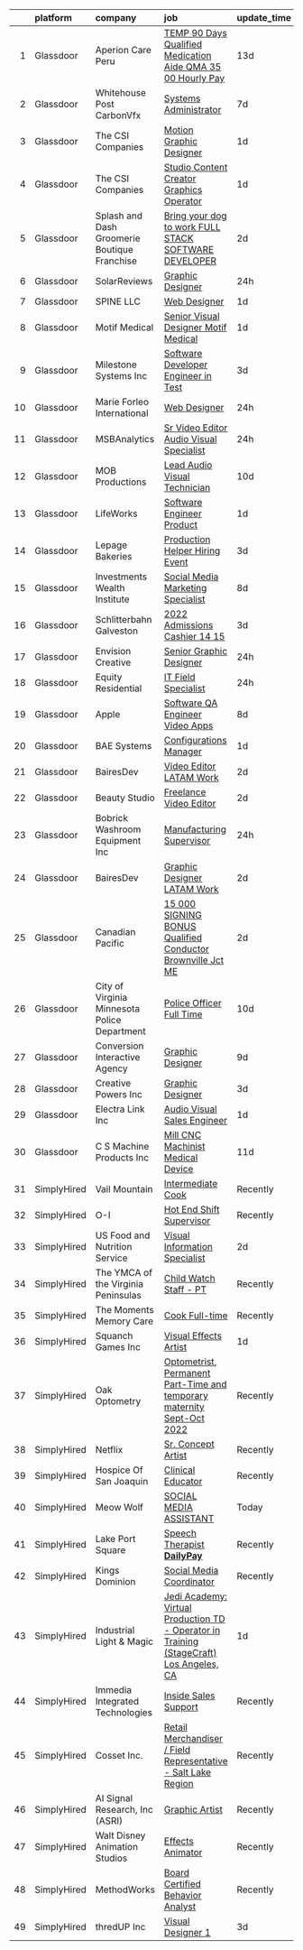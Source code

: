 

|    | platform    | company                                        | job                                                                                                                                                                                                                                                                                                                                                                                                                                                                                                                                                                                                                                                                                                                                                                                                                                                                                                                                                                                                                                                                                                                                                                                                                                                                                                                     | update_time   | location              |
|---:|:------------|:-----------------------------------------------|:------------------------------------------------------------------------------------------------------------------------------------------------------------------------------------------------------------------------------------------------------------------------------------------------------------------------------------------------------------------------------------------------------------------------------------------------------------------------------------------------------------------------------------------------------------------------------------------------------------------------------------------------------------------------------------------------------------------------------------------------------------------------------------------------------------------------------------------------------------------------------------------------------------------------------------------------------------------------------------------------------------------------------------------------------------------------------------------------------------------------------------------------------------------------------------------------------------------------------------------------------------------------------------------------------------------------|:--------------|:----------------------|
|  1 | Glassdoor   | Aperion Care Peru                              | [TEMP  90 Days  Qualified Medication Aide  QMA    35 00 Hourly Pay  ](https://www.glassdoor.com/partner/jobListing.htm?pos=127&ao=1110586&s=58&guid=000001812d7c04fd8dafa3490a5a6b76&src=GD_JOB_AD&t=SR&vt=w&ea=1&cs=1_e1850a22&cb=1654325511815&jobListingId=1007881618994&cpc=983919718F9DC6F6&jrtk=3-0-1g4mno19238p4001-1g4mno19gjort800-4255eb6500df0902--6NYlbfkN0A-aPjvG8Uk0ciTWEqCU0zylqGv4g48kDYvAb9F-lGhlfJruFsa4Go12jLY83P9UTSfTQlzYyVYu9VW_3K-xVp5hk_K-u7cZELKtd8m-zc4dRJQuGZ_MjNNtFeKJxSYHgWKSYFLDYwwR6w7j4pRb-g_MaVjWWZTrY95FfTWQRW1SppkzAHizOq6ik4vf_tpWEzMpepyvwCqBzP-cOE_duK19B3tEbmXVO3RWA2hZVLHwdqH9_gkvKVWwkuAYDb6FfQWkBeXtAIkDfkLm5rYrBVZm3AbCppLljSBPQ88C62JA5bYEXS7jge9nH6gOYnQkTdCoXiUeNr9WEB0Z8h6g1FcVkoUSbKPw8sWQO0J10GbkMMXw3fIK3toKVYEc91vXSCRqt5HfDWAiyYbdwGJ1j0zxfnZXUjPoFHsRofX48O8wzz0kHUXcYOK6yzZJDEt0-gz7DTyDFqXsJDYgQ8E1Trd_OCHbVTA41-BScZuwtjO2W4H04woZaPdUYsLhjhPU8GIuB11Bm4xlyXXrUMEaACUNdO2N3__tcdNBO7LGOnotYzNVxq72eBh52Lhc3YaYzGYJ-9PoKcE7VO3Q3AbwEZSy0hqz7Djwys%3D)                                                                                                                                                                                                                                                                                                            | 13d           | Peru, IN              |
|  2 | Glassdoor   | Whitehouse Post   CarbonVfx                    | [Systems Administrator](https://www.glassdoor.com/partner/jobListing.htm?pos=119&ao=1110586&s=58&guid=000001812d7c04fd8dafa3490a5a6b76&src=GD_JOB_AD&t=SR&vt=w&ea=1&cs=1_cce07ba4&cb=1654325511814&jobListingId=1007898674568&cpc=6193B0C32834B022&jrtk=3-0-1g4mno19238p4001-1g4mno19gjort800-bc8aa8a7b4b16829--6NYlbfkN0DJ9Yl_ycJQ4E3DfPxLX-qRH4ZtXmUQDeZJJEArTLTcZOiPjrgWaPmoFwEJ1fjKgSdeYe45Vhgp4wYwzfcXQtwhHFtg4oO8tuboXhAoPF46l0B3TnDH3Ns-lWx3PwN-tqgCQrYw7Rl_U6nMTtBBGORr8jljPiytuUZSJkBE52WVpihAwW9gPb15auIIwWtDQ7l5yE5t4ziXNQRNaqDtoNgXdbOBB5nmkB_V2wLvsG5_Mp_7XsxuuyaoyDZOihvllL56XnkJQv7SUm3Yc7qgzIHIIcYabuD1UTW2UHYl-NHm9EU-wuGbyRwUlaomIyFBbQfchQM4wAP3GowKBlYiDH1uz5Zvmc9bYiuDDWr6ka6kiGtpHiPsgZxi7PnoPxeMDYWbQHSfvD1JyILCaA1SinZz4WF0wgJ2AlKi1muGpCJHZKeVFlH7CipZH-jqPgJ7Zp12ybn8I8qIBZknGNtOKn3MMNxRqTjO1sqtnwJg-Q5LymLcd0Q2SfTIPr1a3uKOc2w%3D)                                                                                                                                                                                                                                                                                                                                                                                                                                                          | 7d            | New York, NY          |
|  3 | Glassdoor   | The CSI Companies                              | [Motion Graphic Designer](https://www.glassdoor.com/partner/jobListing.htm?pos=115&ao=1110586&s=58&guid=000001812d7c04fd8dafa3490a5a6b76&src=GD_JOB_AD&t=SR&vt=w&ea=1&cs=1_9e884544&cb=1654325511814&jobListingId=1007913999697&cpc=2187E14FC6F1B769&jrtk=3-0-1g4mno19238p4001-1g4mno19gjort800-4564526ed53b90ea--6NYlbfkN0ALa1BDYzz7gGdxtTckcrXoDTOKWR7Mer7Antruma2vvlW2mntiz8ZkhUTCxdNRumUI-eD0DjKejqmM_yuM9jKF7Ox84fkS2lhsZ10SfxAFc9f3JkPyy4DYAb-4eQVWN13QWW9yUUGJGUNkxnDeLpJBV6TArBGuO9skU71rwotz7lVe1qZsqDBtNUizouFJy2amsjWzgS34MJB8-ZNCwdPQi0_H13nQEitfu-25_sOkkF5nCDpHIS073jpnlpbFuu3vDbaRyJZ2EKAzJ_WzVUIIJ39BtBl3ple06Aa9ZIL2STIiHkdBJ_RAOXDvHnpV8drz0s6mQa6u57-nJv1CoCj3B5FruQE51fF_DGG8qa2J1A85ZePXuhiiRk492A09P05k5czKDtTMJ9j51yWbg-GAV7pQLfJY7Vrhhz0wTuTFFI6Om1Hr5FeNl4gQe9YgJs4NiFteSIsZ1v2NR-GBdcIg5WQYT0ncO9o5glLH3DS0UmOgAzw-pAVQQ88oZeizV9cmItQXnUkIdQ%3D%3D)                                                                                                                                                                                                                                                                                                                                                                                                                                          | 1d            | Eden Prairie, MN      |
|  4 | Glassdoor   | The CSI Companies                              | [Studio Content Creator   Graphics Operator](https://www.glassdoor.com/partner/jobListing.htm?pos=106&ao=1110586&s=58&guid=000001812d7c04fd8dafa3490a5a6b76&src=GD_JOB_AD&t=SR&vt=w&ea=1&cs=1_c0b3fe15&cb=1654325511810&jobListingId=1007913999687&cpc=009A9C8147DF705D&jrtk=3-0-1g4mno19238p4001-1g4mno19gjort800-909d52bd1be13866--6NYlbfkN0ALa1BDYzz7gGdxtTckcrXoDTOKWR7Mer7Antruma2vvlW2mntiz8ZkhUTCxdNRumUI-eD0DjKejr48M8oDpNRNFsmQ59hdBbPTTz8QJpYGzyjQRhBtz9NVSUTn6YF9o04YifCRu4mMl_T5gdpw5ZkY0OCvMor2n-i9QRfwOukm68zNpFT-BCAiaPhAnbi1Ls3TmOg_NVMqH__SFuciB6DVeOBXGp36p3MeMU1hBhU8varYkoR_2xFB204y59zAylZoJ3zD-xRhr2ZdXrZ7LbD5B6WqBoanDlDAp8S8dPttQBvmCK6hh7MdMaU15GPkRh_cpQ8Bd2eQPYr7Co7BvFB_prDrgsT9_c_O1OaoYfZbGp4sZDOFQKil0X8qvcGn2FrDPq8swEJ77do42D4iAVBy1cdrn8rybOoaZ7huCE-xvYAtR50eDBRINbZMOBQ4YSMTi6q3UMdlzb9UKkmPIWAZn4Nwbp9-1DnKcsk1Eld1RSxEoVdfcbejVC4c9_ON_KR7BThForScYQ%3D%3D)                                                                                                                                                                                                                                                                                                                                                                                                                       | 1d            | Eden Prairie, MN      |
|  5 | Glassdoor   | Splash and Dash Groomerie   Boutique Franchise | [Bring your dog to work FULL STACK SOFTWARE DEVELOPER](https://www.glassdoor.com/partner/jobListing.htm?pos=101&ao=1110586&s=58&guid=000001812d7c04fd8dafa3490a5a6b76&src=GD_JOB_AD&t=SR&vt=w&ea=1&cs=1_36f34ffe&cb=1654325511809&jobListingId=1007909250443&cpc=F0038DB93C4854FD&jrtk=3-0-1g4mno19238p4001-1g4mno19gjort800-78820c9df49f3950--6NYlbfkN0AddkgEm3Vjv-cURhWKlqNVMEkgWzzNIGl8NIe4vyvGR0YoviK3crisn5lmX09mHBrTC9Kd9KHTPtQsgOIiA0O9DkMw4NeVkhC1frHP0lUJ2AZQCnBrQsjYTOqXcrnWgokMY-DygJQUmRDMu8VwKp2lCwAQvkt41kWt2R4AQNXsV2ADglhNI3X9TbQz3JmVqTaigxn-F31nL2z46cA3eRhCa40RNTkkArOzLn2Mc3rpCdVXD2J8MmOaG-Umh8sYz424pRns9qV4cTJqWzF1y3rUxIsislhdXlfUxb90SwyzPZtpWemjOOty20oSh-tmjejpXTc_E4qsGhPs-ohg6wJ-sLOOBJRgSPbhUITTnmALVdxgWqeT62oMZ5HlUjPe3Kv3Pfv1cfFloIBP9quqUChqWEH9nOdGu1vug_NIdqEqg7o3CdoVd5aGgI_VmSI-wa54eT5xweJi7QvEA35chM29z8ZVzhT63EJxY_rv1hmHZ8fa1y20Qa_yCbhYN9cQe_I8tQhkXOeR0Zq5Sv2Kl0cNBfNipjf9NePN4KCr3tcr-g%3D%3D)                                                                                                                                                                                                                                                                                                                                                                             | 2d            | Saint Petersburg, FL  |
|  6 | Glassdoor   | SolarReviews                                   | [Graphic Designer](https://www.glassdoor.com/partner/jobListing.htm?pos=122&ao=1110586&s=58&guid=000001812d7c04fd8dafa3490a5a6b76&src=GD_JOB_AD&t=SR&vt=w&ea=1&cs=1_60487665&cb=1654325511815&jobListingId=1007916022767&cpc=1120CD366D53BFD9&jrtk=3-0-1g4mno19238p4001-1g4mno19gjort800-35effa83c1b04b45--6NYlbfkN0Cl5EkcnNUgaa9wFpZ0kwgW0tbGD9CK2ONfLQYOXjTpmBg2jJtRGBzNT5znIDD_TJAWpRVe_WHrg-4K_urKBY2g9gKoqWLxD4rO6tYoObpPUEykSdck-FmkOUJmMUUaGM5P757XmMoR0hadGb9Gd8Rn32zL-FtB4O21EZVpvqxgPC_ePsmjo7msVip2L_OJue984J6PNWMWWQ8fP55mP6NbxsLeNFYaV9uzKsIDT4wtffkSsEi51Xg9xXO3SfBlCkTWmR0Z626uYOtvWVQLLoi17_8m5e8h-xSgvTnZfBZ599UWQFmegASanTPASTZEcS0drKk9cLvWtM9BoLLLIZ1drV2TMvBLqp91AIbPn444TSPcw7JqyWnIRhM16H5i9xKwqtNvRkPeBZxxh_dcQFg0IyR2_ABzdjSnaIU-mV9-eGmjGhfezQ-Kk9Mh8ARh503_4UCjA7Uhv_lGvg3F1Pt0-Jp2P50GkXp7jbK5E28f57eA6zLw-vLeET7YYxL6ejw%3D)                                                                                                                                                                                                                                                                                                                                                                                                                                                               | 24h           | Eatontown, NJ         |
|  7 | Glassdoor   | SPINE LLC                                      | [Web Designer](https://www.glassdoor.com/partner/jobListing.htm?pos=125&ao=1110586&s=58&guid=000001812d7c04fd8dafa3490a5a6b76&src=GD_JOB_AD&t=SR&vt=w&ea=1&cs=1_9432106f&cb=1654325511815&jobListingId=1007913932930&cpc=26740BCDE5E48596&jrtk=3-0-1g4mno19238p4001-1g4mno19gjort800-726480fc634ca178--6NYlbfkN0CaFjWhYOBUzKXjXy80xLioPxBPNPVPbWIZ4yjjB1GzYVBjyREL5rwQxeScjEu1loXQYiDS1jUAXLBZsf1MGD6D1rn55t6c--aDuV3WV_exb1ab8TDn-OKce6FFkaMEM4cLqLqPJpqNpmKU1mqlKUYXM81BwPFCtzDv7MxI-fL4WFGL1prXlGhApeDfvQYh5xoDruMFj5ZfUszgTNW1l8eublWN6m9tZi-d3GPp9hJRvE8nhu1HHpmpP5gn7uq3-PV7Fb8mmdFFnE4hfe8RczZu1I43-yDhod72mMmOVj3eZ247vS4BxEFH-Us0_Pq5IBhIUaA9DUAkLVAyH9flNwUljghpoxXPsw-AfsMsw9biPcUsuqTXyDPxTADTOUQc5BAxW0toksj0xnlJJXvxRlXbXJeO5aYRZkOGB6AY34XwWjhjwK2Qp8EFt0_iaCjIWRk6IDHky2PKHGM6zqfr3xlmmVkfzQDFTi0nYXDy54-Ccc0NRVo6D744U5j4u-YYr0Q%3D)                                                                                                                                                                                                                                                                                                                                                                                                                                                                   | 1d            | Remote                |
|  8 | Glassdoor   | Motif Medical                                  | [Senior Visual Designer   Motif Medical](https://www.glassdoor.com/partner/jobListing.htm?pos=103&ao=1110586&s=58&guid=000001812d7c04fd8dafa3490a5a6b76&src=GD_JOB_AD&t=SR&vt=w&ea=1&cs=1_bd0e302f&cb=1654325511809&jobListingId=1007913880227&cpc=0B561D89933DD0A0&jrtk=3-0-1g4mno19238p4001-1g4mno19gjort800-59144bfb42a1ffd4--6NYlbfkN0BZhyM__g-MJpR_k2NRwi4kLvT2eM2Ld3-Ltk3-h7qf5HdkFETVgTrfvWgcggUxq8DCFHAm5tBn5Dxcl6e3t7y3Qtqg_6tH6umGNA_J0BTz911dRN7Tpc-cenVnASCl2Q5R59ek0UCie1dTPy9KYmbtZa_hQFIy8wfu_dOXnAK-Pa_zZsrfVzvKY57K-xpwhwY_GwT3z3dD8wmf-Q1nsG--F0wipxk0EANMZkrP3ojlsIrygU3um56fhnil8VjDniK4TP5OnxJoM7uCuuoywqSodH4Lhxa-7nZvwIxDUaqVaNmbwyN57rGUdbLOX80PUTdFkzsoEjpm5C1PQF5LcuuP8nTdx_bQl8Q_TRFxD0Os1ujUKaowtUMjLQkiQsOxuDHiF9l_AsyhNcVfuk2U5pq6nZBNILt8xWzMpKqGQ89yC-l8TnS9OJo-ncyvZDo5Zx2uk8skR2Klk8n3pHATw7XJwzHfbOfXfdqtsfCJLbvRnw8ZP__Vew_0FDBLSpjN6jTwIvpm-lBSaTXsxJuve6pRoZnE0EGS8I8%3D)                                                                                                                                                                                                                                                                                                                                                                                                         | 1d            | Asheville, NC         |
|  9 | Glassdoor   | Milestone Systems  Inc                         | [Software Developer Engineer in Test](https://www.glassdoor.com/partner/jobListing.htm?pos=121&ao=1110586&s=58&guid=000001812d7c04fd8dafa3490a5a6b76&src=GD_JOB_AD&t=SR&vt=w&cs=1_7cd8b02e&cb=1654325511814&jobListingId=1007907356977&cpc=5C70DC7FEE0D01B1&jrtk=3-0-1g4mno19238p4001-1g4mno19gjort800-851bf8b9fd9fde14--6NYlbfkN0DxLQmwTxWSHoiYyq-hArKwlvHyemWs7P-yMc84Z9eZo2mmlymjku324fUlSHJAvMIRzULS1kr3azFpIRB3nHXdLw2aEBvNRPnW1t6lmDfCeBeBLDhWiCKGy1gSr9GYhCzpkqOEjNtktxFYLZcwhwjI6FKJ-Qo4Dh0qdtl1a_pbWX5Dn-_4F799MWvpcDlxqFSBGNEFKkJ4suLBE9mq_twMSIivh54F512Pvir8NJZ6lgjRq_RLXwiDXb3kLGIAV3FB7MkCideA5BraLDtlVj_YA5L3mgHmz9d9A0UQ2Ut_ezwm1QwJVHQlK_X1-oL2UK9w_ObVkfijRV6Dj7W8DGt3DFIDUtooh8uTqaJmzEpLehFIRoehnNqFMQDi8I9a2uJSQ3tPwKkywzEX3vFL01qvNqr4Nz1H-O-qHRZAcaQLvxgWSq9zan0uTsZgnJRNl87W4FWNpwkc2egX6ziZJ81XC0-IYClrl5Hs6qlUoOkekh7F37hkp06-Ei0spOM9JgKhRaC1-j-DAmmbPVkCC2kxrPoSHX_FK3LoqlLiUeqizzA1SpOCNkVWpXrqN7jr_c7ueVTjT4ON7UDuUlqHXzqRuZec6ZGfD8vK62KOMAU4BZdG7_ww-Zfm-7kmXOCEXYGoPTPHnyhWfySuPyyzsc76eghWPbNNEUY%3D)                                                                                                                                                                                                                                                                                 | 3d            | Remote                |
| 10 | Glassdoor   | Marie Forleo International                     | [Web Designer](https://www.glassdoor.com/partner/jobListing.htm?pos=113&ao=1110586&s=58&guid=000001812d7c04fd8dafa3490a5a6b76&src=GD_JOB_AD&t=SR&vt=w&ea=1&cs=1_fbe72bfa&cb=1654325511814&jobListingId=1007916283261&cpc=D69957E0862862E0&jrtk=3-0-1g4mno19238p4001-1g4mno19gjort800-a431f5d2a1b7c4ee--6NYlbfkN0AqZDkx-m1zqulF81xMSZcJTWFEThc8jDvNB3qzXnif1ITyr8PUL2rKgSPydsmG3JHC7xTA-C2Hg35JU9U2-Tf2ZItmI1rjEE0l3dXMQOAAdOvdES74SB6ji38gii_DUZ_fZ-inw0KZDjw5n9Nn-mG6P7FSJ2ikH0SadDT-0lHciMu_PsRCBgTsGXdlsK1MlwFTkrPaq4UMo8fJZw3Tjl2HcCdC_oCQovF_IV6w8SAByqH-b5FXmuywITI8kUc6u4uPXYeC4T1UaKhlU9kS8VT3s_q6ldPtVlpPdjy6_TwLP9A4sj1hQmaezzMTRiI9-wScakEtsC2g0FDi5W9XyFij5lD6JVMtF1XpAetf0BVMz_eVAoaE9e92KXdPQVxYyuvh4_Ock3_Cf_uEHw0_f5Hedz8TIwRPicOOw9-wryE1co0ne5lZIWBc-ulbVE9udxu4Eh6Soq8JMRGrUGonbCq5uVSEElIsHll9An_va3pDh-O407lGZRpqZbXGwvYsEz0%3D)                                                                                                                                                                                                                                                                                                                                                                                                                                                                   | 24h           | Remote                |
| 11 | Glassdoor   | MSBAnalytics                                   | [Sr Video Editor   Audio Visual Specialist](https://www.glassdoor.com/partner/jobListing.htm?pos=116&ao=1110586&s=58&guid=000001812d7c04fd8dafa3490a5a6b76&src=GD_JOB_AD&t=SR&vt=w&ea=1&cs=1_40481f2d&cb=1654325511814&jobListingId=1007916089466&cpc=6193B0C32834B022&jrtk=3-0-1g4mno19238p4001-1g4mno19gjort800-db9c9eb27eaaf1db--6NYlbfkN0Cd8Y3g-lmr_XbmurO6t6UH8aWBipBkUXxLMAr2sB-xLYjPkrXSQZwBOsAohrKF2-xX8oUZd3fLHv9n7qTN1sYx0GX8GfYE5Yz2M66gHvO3_RzgwNnokvK25K-NILhc9Lvhoci3dKUlxZq6dblrWj7vlIBMhWHZqbsJHuhf4y9bT7v1J2l52dxHw04C43c-S8FStAwjbq7ghvKmEs2fsGC0p0lha1RcfpGA1YXCBk35dgz5ur30s8_Z7chQ-JZCK2OH2K6c21fKypQ9VLt4KqJ-NXlCegCbOY-eCAl3NQubx-tXJFNskoTIF1V00gUZBeokRV-vx-DtQ8o6-bExhj0ElOSd_6IJ2MCysHG-apnIOT1pM7DUOsElCpSzOUb4KoRVwCnCMHLqQnoYrC-Yv4Og4rMa5FmUP6c45aPPxgcdb15YJfpKpzEfUmm0EXJ-Du9mEqDgQbZW2LF-TxjlSsmTRk4Aa4ugH3dBo7itVwCP_AbgnCRevLa-6Kt3z17ELEw%3D)                                                                                                                                                                                                                                                                                                                                                                                                                                      | 24h           | Washington, DC        |
| 12 | Glassdoor   | MOB Productions                                | [Lead Audio Visual Technician](https://www.glassdoor.com/partner/jobListing.htm?pos=104&ao=1110586&s=58&guid=000001812d7c04fd8dafa3490a5a6b76&src=GD_JOB_AD&t=SR&vt=w&ea=1&cs=1_30f93def&cb=1654325511810&jobListingId=1007889712912&cpc=496C5EE6B32F83EE&jrtk=3-0-1g4mno19238p4001-1g4mno19gjort800-ab029ab16408aced--6NYlbfkN0ABlbJPZ0stUHpmFXGlQZFkOa9tZ2h99uxB09vaEB3zwXxRPgpU-i-zf8TtwM7Hmje4rvHHpk0XPrj4TDAefpNvoCVT6VHhzoP8_iqyFOFmQ6O5hlG-JThRauFQU7GfV8wFTNdcFw07ohKFVOnuWmCLFCJfXwYhTHmdnoc6kzr7LwAcx4fIwfohFa-p4ZI8wZCeQmc8VC4PnVA5vb6MooA6uIqZ3Kxxhz0cpO7lJiiXvGcuY1XnebM4kPNYH8o9QH4PDob1iezG7OIMIVJjM29BlvrxZYW00YbLR--OIOju3Ua50QfnLeGMfadSc17BOStpfO10qMP3IE5jA8Kvf4l-mIyOUK3aFiIIcsP6zhCgWup_SrzSA9ZaTOzTOgmiprax6sD-AOnErB03Bh6rY7n5xGF0mmL9rd9XKgqXchNOJOPs8-ucMkZC0tC10FFLaF-m-H-IwUraW49bnS1ulp3Ky0NiV7vgHwT0L0MpLpQ20zGgpVJad4l45r9ZntynsJTR1JrkVx8Qpg%3D%3D)                                                                                                                                                                                                                                                                                                                                                                                                                                     | 10d           | Alabama               |
| 13 | Glassdoor   | LifeWorks                                      | [Software Engineer   Product](https://www.glassdoor.com/partner/jobListing.htm?pos=128&ao=1110586&s=58&guid=000001812d7c04fd8dafa3490a5a6b76&src=GD_JOB_AD&t=SR&vt=w&cs=1_07a9f800&cb=1654325511815&jobListingId=1007914430754&cpc=1CBFC3E34E2A31FF&jrtk=3-0-1g4mno19238p4001-1g4mno19gjort800-66b264ec8028f0e1--6NYlbfkN0DLmrqCN2v1TO8im94Z8ijjg5B0bygWI38WyDDoeOWhaQvk6bM5zeSyQrwlZm0cpZA3AdWU614Y0t5Dfkt2OY8nqKdQnEgPGAAPdH0v6vcW7Lu315XDapYO3Lj5P71ZgZq2lls_oIoTjE3F5BANDOw6cwbM0E5tNhtq2VuUT7XfaAhtnzfqmzH4TkWLjflAhmpMEZoXt687VZAYvJCuja3L09mwEofSJUCjyN1jqqfVGkd1icBbJ5mmKILMdu-eemifebrWabBJs8s_qN7HLazSGrAwLXdu3TKZgX4B5Pa_22kOO9zqqExJ6NrU8mT1ULgu-EFToRay27TDNGpYkzkZU_aEgv4_7dmjPhmuf7Wqx5CtRdywLBoCjkDJcDcgKzwilXOCYlI-ZMlWuHXM9YlGGJ-r4iUKR3N_BiukNybrgwh3l9y0WEYVZpBIT0ztssGjAbpgk7H_p4d9AqzBiKPzAl8u4u5SvYQS54Qr5pkw_N2Vtv2lRM85Tl-FohPP1xBcw5lXKWe0x4as-JVaqTGSAiYajYwhV1IAlVi0Wk1-pg%3D%3D)                                                                                                                                                                                                                                                                                                                                                                                                           | 1d            | Remote                |
| 14 | Glassdoor   | Lepage Bakeries                                | [Production Helper Hiring Event](https://www.glassdoor.com/partner/jobListing.htm?pos=126&ao=1110586&s=58&guid=000001812d7c04fd8dafa3490a5a6b76&src=GD_JOB_AD&t=SR&vt=w&cs=1_234d3245&cb=1654325511815&jobListingId=1007906654133&cpc=64DC0C913FDBAADD&jrtk=3-0-1g4mno19238p4001-1g4mno19gjort800-a4497fd9b788d8ae--6NYlbfkN0Btxs39KmTzjw_u_hUXcyTcLpNeUj18C2Nw5A7DCW0FWOPSvZxadnbHE0641GshpjnxLt9C6-MDdyMdw8ld-rSkI1eu8QEqynaNewDb9E8YDcaDHdwIAfEpSyQDPYWNq1OgX6eQMG1C7fW8d6iR-tVzV7zYCwe-2GZXHp1NP6_cRMvL7UMCWKWv9R-To4YCUjMV17aVd6FqpfPI_Ik_mWqwYNiWqQF-MyCbGodWe_VV3_XlWDgDJ7ye4RgEbYUvvwkenDDC8agifs0oDNVeKwZDilc4uX_DVFZ9v-yvoPMG7u1DaFjLeygu0rIQmpSqSkNsdk85nXoKFMnrfpkTMaiARFaqIwul3nP5U3Irk0lxq8P5SAKK-WVTVoPLRU4nVF0DKSn3CSjLc_BXpFNMgi3tey7-egMQfj3RD36yxLJiznG9BbgBoDH6p2cB0OmuJNpGlshXYD5u69ZfClIqTD13r044op-vcddMEYO7Cp_so7JD1Dvw0QQXunh2NxeL6D2AMmUGs5HBFsxNcDnQvM35JSGWoIpgllJOhKgbHkkb18hEoXM2fQ5rsuBWWpPzJ1dZyecKdXtWarp9jghTlkmqNaIljeE8kvvYmM8s8rHCoBNqCvbMUo8Fna83-MLwc9gADgtfmbPOpJcxbtz11-uCkTT0FTVpLx-0tt1CdRpsxuSRwyuT4yli-bcq9jXQ7LgQ_0HfgQHSJYQWG5lnfSuYdlSSXpF4OA9ZFcOgJ_4DvnCQqHJoYDvw)                                                                                                                                                                                                    | 3d            | Bowdoin, ME           |
| 15 | Glassdoor   | Investments   Wealth Institute                 | [Social Media   Marketing Specialist](https://www.glassdoor.com/partner/jobListing.htm?pos=114&ao=1110586&s=58&guid=000001812d7c04fd8dafa3490a5a6b76&src=GD_JOB_AD&t=SR&vt=w&cs=1_fecb4578&cb=1654325511813&jobListingId=1007895524826&cpc=03F67E1B243A1AE3&jrtk=3-0-1g4mno19238p4001-1g4mno19gjort800-949ef1e45c7dfa44--6NYlbfkN0AZhccrYCUSJlZEde1UnGXnwlG1V9FU8luw-eezWnVYr_TjwKh1ZGohR9t6DoxRNqcYUsWXpojS8neiEmS9JcOsiESO9qJO81z6WpI5zSoIuO195BwyjPDjBCZXJylQW_VuEDxG_99nXVILguf2_cuvPjMrfz67D3DuN10cEkOJfuh1y9EiUaj_YwcABaenFEKGyV0tgk4Xd6ghplYjXe9hUmyPS2DAHW644ZW4Gp4Qe_yMVKgN078n3n8V7cDx9oc7yInTR2yhbNn_hIxusGAcYG1iv6_oOVI1qzvYK5BjrjsZn15vAxBo4EzyLrqyxONxKFAk_YMkXVMei-F7CUFXnpoBvIZU8-Ri-xUR28VLM2-kRsxtLFxyWT4TkaExMUXkWHUcqAzTkyTg2ff4Mz9ohWigUBlCvT_TDigoueNuAV4ySLyL9VrvKrm_iuhaVmU%3D)                                                                                                                                                                                                                                                                                                                                                                                                                                                                                                                 | 8d            | Greenwood Village, CO |
| 16 | Glassdoor   | Schlitterbahn Galveston                        | [2022 Admissions Cashier 14 15](https://www.glassdoor.com/partner/jobListing.htm?pos=102&ao=1110586&s=58&guid=000001812d7c04fd8dafa3490a5a6b76&src=GD_JOB_AD&t=SR&vt=w&cs=1_61347763&cb=1654325511809&jobListingId=1007905054459&cpc=9DC6E4D8324653EE&jrtk=3-0-1g4mno19238p4001-1g4mno19gjort800-f11c5b8692ba5fbd--6NYlbfkN0BezJraaXTUyBqeD2vvm7yHwBKNBmwPhpOyIv_3euX4jjkPtSnsWOvVVYJbZ5ZCDLojFVmDyubGd7HwBNr1lt4rxQH_2Wry6jWNNHhNLq2ifv9ifLg6ZnRDZnmmw8spemaUFvYJYUh84F2paIkkhSF9BLbbC02GsL5ZT6sJHOM2cJwGfL8vv5YHokD9qVaso5A8-ZZw-w-Br9oXNM1wQHU_oHEi8mRSz07ImnraM1XgbH7AMkthEuxe0Kbh-SG85v9RCvnGKuZWln43OldbaUPgPn4zrHT6CtgHuFwhiTZbpwb-GJImYpiXSs4TdiTW39Pu9mXw27LscVxlLQdG6IWlZfe-EtLZx6KbTFpq1SOcTctq7Kr9wNCLzkD9jrTY49TaQ-vH3vSKPJZAD9s10W-e5YHWHHz-dmDXzA1BlWcDgWNrfDZzNSqRd7YdEpYuC4VK2MseTbpo3Nj8jDe5wfrsPFY6QD6jIMDvGVXOOf5rnJQwaZjobN4ZDrulUecV0B4VFpjn4znS4ELURwSIXL2rzDsGCtBrwDz32tqvZbKym1wRlxgnrxQdeLT4cvmXTEcxgKBtjsxonkhhm0w2cKLmyJPja4mFAhEgxokPy7UHJ3ZemQPleC69vsXOAqB4BOVDYTwjkJOwK8yS0MQDUNZTozD19zR7G0CdLQFKD6XiNmfX5NrdLWCebIZEvq72X-gET7BUnh22dI8Zio5Rt413b4lbeHEn2mez9Ouf5uaELrsYepwktBbKVBl9EDFoimZACAJg1yqV7UMKv6-cEF6XDfJQBci6nsZu3NMFMUs6Mz2i-guvAk2F_QmDXP9dYBL6k5HFhHANP-jGLJSu7eV0uQabC9ZPA46oihvPQXOCiLihlZLTJD7ATyATswH45qjIkaMgUuICrA%3D%3D)                                         | 3d            | Galveston, TX         |
| 17 | Glassdoor   | Envision Creative                              | [Senior Graphic Designer](https://www.glassdoor.com/partner/jobListing.htm?pos=112&ao=1110586&s=58&guid=000001812d7c04fd8dafa3490a5a6b76&src=GD_JOB_AD&t=SR&vt=w&ea=1&cs=1_55e8b885&cb=1654325511812&jobListingId=1007916389518&cpc=0B561D89933DD0A0&jrtk=3-0-1g4mno19238p4001-1g4mno19gjort800-17da79782afb7a32--6NYlbfkN0AONdcAzbAvrtbP0IdN-rPgfI4vBVKh6KBOxqjheawOuzZP-VTiXuHAVwqYMOflijKvpHptRHPknfP-VolTeolTF573wb68MYhMUHGoj6MPcDpZiCSzQRtQeacADb-fKdsohtWKiTJcVbsZnJ9oDOOZN9Oje9_toK_PM7ZLFd_h0KxdqyDzz2w41eMMJIw5vmB7ZbIVG5EfJD6D9jchdQEVxP6qVvRVFmiNTJzvUYPfgSpkIPNtvxfOsr3ldtjtELxLRigYZFYxR8ciqoz3hDoMdeHAC_vLd0fQOutkiI3Sk-h1ylKGYSqC3kR5jict_tAdISxl9CV00iXBRAuq11lV3rtOKY9xY23-aweS8L-yZy9tJOZTpoCjqY4_WfHaKi8i8FCInlM-jAtHWC55-45GPVDf-2Ii7AzmSyqx8OctiEacNUBtL02EixqvnBXVKk0cxX52KIq7hWgYJCkMlGF9VQzfeyGp7x8ZoaRUAQstwnbQ3KOsKJKetXwf4LXe1ivHj8XgmwZ4NA%3D%3D)                                                                                                                                                                                                                                                                                                                                                                                                                                          | 24h           | Austin, TX            |
| 18 | Glassdoor   | Equity Residential                             | [IT Field Specialist](https://www.glassdoor.com/partner/jobListing.htm?pos=120&ao=1110586&s=58&guid=000001812d7c04fd8dafa3490a5a6b76&src=GD_JOB_AD&t=SR&vt=w&ea=1&cs=1_97dd53ac&cb=1654325511815&jobListingId=1007916060192&cpc=26740BCDE5E48596&jrtk=3-0-1g4mno19238p4001-1g4mno19gjort800-9a6a8759a048cd1a--6NYlbfkN0AgsUwLY3l5ceAqGta9YcAwivsFuixuDfBMu0j30s2K5pOYu_30AfsHfg8afAx37ja-4-wlf2RlhzbesEH_AGz8YydScAS2sLh-GOK09p6WlXRPR7x12W_0E32cLO8LNYp1V6qjgZNX9vi36EnR139HPrWSjMwP6jgNr9TqReM7HRImDWE6FC0VHWd9nznl9Fl_O635DrbEcZekTctKvDLAdhEwpl98RgPAHCoxGDdV25fPQ2NcJpq0FF1XAlgw8pVqrikfv9g6EFXfpbzKuldTEeCP28Ij62dUv7ztCgfUS277-6ILeIfjuzE6OeVQindS-V4mxeNHPHnFb3xgui-UBK_NwKwN7HwNkr0t7eLibg-LVr7rboAx0s4wxRtPZxrMtbvj-FCL-CPP6gNyf8UiHSTQNaSN_rxq0FfZJ3foLfga9d5eiAZU-Jh0ZxHPPT7ZNI4dAdlvdZWBLTX1A-SvZeZDMTOwVIjBFWvovfzJtgE5BrgSmmpXkaeGy4XOIpw%3D)                                                                                                                                                                                                                                                                                                                                                                                                                                                            | 24h           | Boston, MA            |
| 19 | Glassdoor   | Apple                                          | [Software QA Engineer   Video Apps](https://www.glassdoor.com/partner/jobListing.htm?pos=130&ao=1110586&s=58&guid=000001812d7c04fd8dafa3490a5a6b76&src=GD_JOB_AD&t=SR&vt=w&cs=1_d1e17f91&cb=1654325511815&jobListingId=1007894255158&cpc=8795CF9063CD573D&jrtk=3-0-1g4mno19238p4001-1g4mno19gjort800-959f829bf351a3bf--6NYlbfkN0BvKrLyj5gPmtZO9T8euul8TCxuuKNOtzRJOomxnwSEodTz2Bc-sPZl29JElYHfcoT3xdR6HxbsqIdkq3HChIoCMCrQ6NvNe5VEFahjpW9DiuEZKsrhHRyt4TKZNCEGu7DmkfVnL3vMHYckR1szDbVRCj_XGPNCYXbzRbX-sWu_heNMrMOiykE_qKT6wu-ROASWe8PoDNRAA09r6xnPobpq1x7o--LHwNA2mQmOJO6Bp1o_t3Rem8GP2ZlOygSydhffRRK44_0XzC_Bck2BvOUCCzl_MssCcy-QCi15y8qMDUfa1ClkaziHtHWFEXzMl5FX1lUrtkZeEshPzUxTNMAE149J_ZYQdvClT1Qmx7NUeUlB_guqeYbcTOjPpuPhS4c2Hke-9Wj36hgOpXlUjyy5hWLafZpW7bK9ohJSTVuFBcEzNbtpyUfnJ_GBZt28s3WX2zOi96aajXjdG99xT0Qaod6UFXUT1HeUljwAwcGm6djQKV4dzT21J_ZAs9RHhTv7lZ3EtQbvUb0WKe4d8ILJESkWUc78srkTXWlQmDDVIVc_6COxdK0ycwku1fIX8ighAq8nCcjzC9BzyTJIxRrgZuPFjef-LJk3Ewo5yTlj1qjhncK_Jx5GfL2d3qRLVOxiYVG6ml-eZOJnoHOde6frgrr9zF7dWjpLA6V_0wM96y5Y8lJMVi07jSpinevuG95FIIdfhdR5ymeYw9gko6UALUlLy2MUQTQkNoSHHzTx3cbOoQKi6G_oYwoTPDtWVnrkGQkRPAkx6yVGRk38Tr-JiHw0O2ZtN3JfoX9c9vBSb_C9K94yMaegrvzuigD8t18korAhQugCcbWoEyfVGEF-fGwlJI4tFPspfFkc_ylXVk4odiQO0QaWnhmLs_taXYbYbt-qj6wCNTJPcBZSZkcyykMekqiRZA9Z8a4Qkwok78lfa1SLvDlB) | 8d            | Culver City, CA       |
| 20 | Glassdoor   | BAE Systems                                    | [Configurations Manager](https://www.glassdoor.com/partner/jobListing.htm?pos=117&ao=1110586&s=58&guid=000001812d7c04fd8dafa3490a5a6b76&src=GD_JOB_AD&t=SR&vt=w&cs=1_44fee85d&cb=1654325511814&jobListingId=1007913597186&cpc=281FE6ECBEE2538F&jrtk=3-0-1g4mno19238p4001-1g4mno19gjort800-13c8e306291458fa--6NYlbfkN0AhvKCKnyqjkpSCFI867EftGfHhcz2_T47boZRDCVyB_90FTF5AwEVzEtXo1NagJo4iDDDyzqLQiAH93BbLfE2nRkct0bQlEahNopyN5Yvtr4mE0-vDrlG6ST4djIKhy7yms3Mk5MB4tdk7353DRXfBe1ammp_i_gnC7m3iJyuFLsPidoEkY4zhXFvUHoqt439Ytm8fn4BP_wlNrKs2vFn5vsOJ3wfTYDBnFjiIH63FbYA9eAomHPCZxY4Tor7YUI5REb7b5vbX8NXXxBrKfNRbq5UH1loldzr5K4MgJYFYy8mZIXGcYL_AwtHRLmiM0bY8K_7Dso4LSK5Z8-q0XP6zNcPsL1m8WA0cngTdtJHy2Mx_MkMsWJKre8VInMz4kjsr7in14ioxyvnQyreHkv2WG_fO6yquZuwAUtAP_8249YuOIsdb_7zugBxNx0uO3QDxGdPpg7LzXnmafq02UQ4kNKPssuIGMATT9Lzzrshl8daZH7MCNlPlcrENP2nI_G2L7Rh5hVSxeTWdhREsktqOwYaHghrjXHcY-SAEOU1AbqJwXQnXGilQVBL6Q3zjs9eCowNl8TQQeuVgvGTDamGp38QaLo57QdIBFwjbY7IZQA%3D%3D)                                                                                                                                                                                                                                                                                                                                                | 1d            | Springfield, VA       |
| 21 | Glassdoor   | BairesDev                                      | [Video Editor  LATAM  Work](https://www.glassdoor.com/partner/jobListing.htm?pos=124&ao=1110586&s=58&guid=000001812d7c04fd8dafa3490a5a6b76&src=GD_JOB_AD&t=SR&vt=w&cs=1_18c68d0a&cb=1654325511815&jobListingId=1007909611052&cpc=F41FEAB56D215062&jrtk=3-0-1g4mno19238p4001-1g4mno19gjort800-373c869631705eb7--6NYlbfkN0BfEGkshao4EhrCCf7LYqKO8VNtf9vkQrewuI3DmTR_-FNjQOZq6FDCm1wcPTrdsPdLSKzVEygOAmu1GQxV__CQdr05Fk4Tu5W7I0DINoPDbdl2qrDA5UJ3WWXGBzgeIMKM9Ukrf4-LnEZ9oFlBC6_LsqnAhgMhr6X51GBkZPxGsLe0_yT7YttohhMgoe3ycUh7_2U3B3zft1bd2PF7J3W-GaixXkG04CBWJGQkhM1SFUhMhOh-jGbMHopxRA9aayU1GFm_X7iPKQJr1fE8lJhdo5Tn2_zMNeHfjo-H5KI7klBWeMYgmJXPmyuJ1tRb_cXuLQWhQ-s3nsX-vPHqDsa8WfrOqN6oYG-plYR05kcTbx7BldZgYWBnm_G7wuHYhk5_fKg-6DFBqVX1n_HO-U5jAIMm5AxddphkTD5E1HO_ug6IHzhR5zz91iHJCYZb4SprFwGyk3VE5YmJAjw5NIiyrZf6a9qSWraDY4SvMpBGn_LRzDx4-wbYti5BuLi-JRIPWEbr8VH4eASFoab122rVk5_vpfA4UjrRuLNmf6-uUGP05a_IRaDrLQGeYXtFOts3vBGoVMjWYw%3D%3D)                                                                                                                                                                                                                                                                                                                                                                             | 2d            | Colon, PA             |
| 22 | Glassdoor   | Beauty Studio                                  | [Freelance Video Editor](https://www.glassdoor.com/partner/jobListing.htm?pos=123&ao=1110586&s=58&guid=000001812d7c04fd8dafa3490a5a6b76&src=GD_JOB_AD&t=SR&vt=w&ea=1&cs=1_75796795&cb=1654325511815&jobListingId=1007910982940&cpc=FB7E4A1762AE5BEC&jrtk=3-0-1g4mno19238p4001-1g4mno19gjort800-2ee13e373e0ae85d--6NYlbfkN0AuO2c_AmMr91O7ZnliXxbKanp-w9rryYSLR9QiOsK8bRCQT89uhfp92OODXtZs-PcisDIuQ0vxaAVJOIPhLJNLc7bcF6AWA0Ex8HKE8PRH4XJyXD5sahIV09N6hid-pIyKtBh9COZ68Zp_SMNQzIv5bO4e7st8vzwgH6mCQYo_aOVYChAchm_sZk_l_i_cbYvbfxbc01qvRrkPT3c9Y8mumQIZB0NHjyrWZ07b1ywwNi4kZOjrnkFydConMhrD62DPllt6cXLQsUf2Q93wYtw4vfj2_PjkdwkkbvYvylNeQxLgF2W0lPuqo_U0UFfbYAPB3A7CZ6jjADWWH_rzbPE_gll7tj5J5mkZrE46yMwPEKOJ5btgkxNu5WApAdrS5Wk08lX4fK9ASdHwucTYpOp7kZRVk0KMgFmK33n0SSqQHnsnrTBEW2q2fliSutseFZuA6gwoMldFo8LljGP-ABTfVBGpzTWhCVLNqO2c4ZjYO-W7vq0dAoWNIdrBRU71R2k%3D)                                                                                                                                                                                                                                                                                                                                                                                                                                                         | 2d            | Remote                |
| 23 | Glassdoor   | Bobrick Washroom Equipment Inc                 | [Manufacturing Supervisor](https://www.glassdoor.com/partner/jobListing.htm?pos=118&ao=1110586&s=58&guid=000001812d7c04fd8dafa3490a5a6b76&src=GD_JOB_AD&t=SR&vt=w&ea=1&cs=1_bbdff95d&cb=1654325511814&jobListingId=1007916160905&cpc=59DF70BB7E75A6DF&jrtk=3-0-1g4mno19238p4001-1g4mno19gjort800-9efbc279db0e496f--6NYlbfkN0DIsQcOsZSkS0pizdxKUJTBSb5vckwlEfrjW9Dy5NkAjKSSerwECclO3zNBlsHe7Yr8OpxDccElQhlRJrKNRI9pqk7pEraQoI8LdxQUXiWIwbEgrVZ-eRo-j365CGaI76JUT5pq_S7h_es5Nu43img_T9yjmhnUj5BqRbDt_9o300S1vLM9-KUwxa-bEfxvoMC3Y6nxxgChqxbZEaAELPfyWL37yYkTu9f7CfxTEtP3uD1vh9hXKF_-TFaEAhjQOnvKsgkkm_CWCYRzXdGqAdP6qLPsFeQ8plKEvPtE5MwK7-zKWjwf07CQhiGwTw8Vue18QNwPa3_ldFTnk4m5MSMJheJoLoTLAUjYjr1-77wkrZCOI0fi-WLxTX9UtGXJXV1DSZx99KUqoQTIp1dWR_DpeL_0Yt4De9DyBRl9zB7bJj7w6zHRbJzY7pxOcn0UMqL6J-npUKnCRUY_4ZUYRt_W6xk5i4TG0Q4hTh9yyhENRQD9HCipAS_u2flZUuu8TDvN3N7EmrZZaA%3D%3D)                                                                                                                                                                                                                                                                                                                                                                                                                                         | 24h           | Sherman, TX           |
| 24 | Glassdoor   | BairesDev                                      | [Graphic Designer  LATAM  Work](https://www.glassdoor.com/partner/jobListing.htm?pos=110&ao=1110586&s=58&guid=000001812d7c04fd8dafa3490a5a6b76&src=GD_JOB_AD&t=SR&vt=w&cs=1_4462b9c1&cb=1654325511811&jobListingId=1007909606870&cpc=F41FEAB56D215062&jrtk=3-0-1g4mno19238p4001-1g4mno19gjort800-6e824d0ec6b315c5--6NYlbfkN0BfEGkshao4EhrCCf7LYqKO8VNtf9vkQrewuI3DmTR_-FNjQOZq6FDCm1wcPTrdsPdLSKzVEygOApq72fsDkHD1JO8qXoNlZRCjiiEmgaHs8VQHP8mjQ_IyqmJcAZTGiB5MTfkrLXwDdQklgouhZigDHk4Ewi9YYAF00Cnzsk3jTPa3i4FPVrE2ihP2qYsNCjZhnnonqyNtehmhZauiqASv79Y80v7Tq-uQcQI2moJuvhbEa3ueklq88zPsC00z3J6uYNge4TO9cK5NVUFdLcW-Jiy9F7nZWcKeUmwR5fs9uDz35iuPTrYhhcMXUYrKc8C7TVV_RRwQBkiT44hIJmcER8XNjNpANudVd3WBfJl3B_Ireki1GbLQ_qNhqGxcaehTE1MVQc9Lzb74WAwjWOOnzXwLdBgT-dme9lmcgAjhhzePjwr7ieRnqn2kmv6p-RQpC6bpwUOEz0LgSKsmYHNVyPlAUIn7bXqjgt7oLnlHBvt2VEKh7eBoPRMn8iWGXV3Vf83H-WXHRu2xAHPbgKwJEDchoGzmPPOfWWbLf5UqNPu85QdOtpvMVboVKweohq6O0aZk8jafPQ%3D%3D)                                                                                                                                                                                                                                                                                                                                                                         | 2d            | Colon, PA             |
| 25 | Glassdoor   | Canadian Pacific                               | [ 15 000 SIGNING BONUS   Qualified Conductor   Brownville Jct  ME](https://www.glassdoor.com/partner/jobListing.htm?pos=107&ao=1110586&s=58&guid=000001812d7c04fd8dafa3490a5a6b76&src=GD_JOB_AD&t=SR&vt=w&cs=1_656a2188&cb=1654325511810&jobListingId=1007910211581&cpc=2069669CCECE0501&jrtk=3-0-1g4mno19238p4001-1g4mno19gjort800-7a6d889294f2de94--6NYlbfkN0DE0TlGCUyT59J9S6XYJi8PVlJmtLBsU6BTeRR8-_eQvJbBuNF2yEoGXyMIJLA_H8N7pzZhYJblrDkAG9nYTwekSMIvPo4YWKNZ9N3DBYFV_oqJOclEHf6ca-ELeyyAr7xSch83ktcnByLwu9HRjF-ox0flKnnCkO5zpyq0k87M25TftuU5T-PAStgY4P3gndeRnXhLWLQe02Ja8G1WQMPzZ-5wL2diEdXAThRNMjySWwy7OYakk_Jv4Yx2elWyJ5TmqWRQsL--EOBjbcQ4c8_Z2bcIes9MW8DcabUEBmYO2jIv0B8i0AlOMYDQO6BUrIbXl_0G57loFgsy5p7apMIxFCeQGumLKQfu-TKNrPODKu__f87xdF4Nagky7BUK-HMZgUnmAGItLMc-tNzgNz6ak8PZM5C2YfQ8E6OpKg3ApmuPd2rLgJ3lD92HlI4DZuiabY3KyKts32YMMRlqT2yzCm73qiI8h3NNlo2-8Iu26HtHGYCMhtlWP5QojDxlIWQeuIM14JzHK5FAN3_GuGEwYNuO9jC8CAvqLZQNQqTJm11hP8utQYKlidgjfPyXRZBU7OiqePsUOiuihsBcFvZIci6IOathZTCmkc6R9pIdpjI8GK4pTaML)                                                                                                                                                                                                                                                                                                  | 2d            | Brownville, ME        |
| 26 | Glassdoor   | City of Virginia Minnesota Police Department   | [Police Officer   Full Time](https://www.glassdoor.com/partner/jobListing.htm?pos=105&ao=1110586&s=58&guid=000001812d7c04fd8dafa3490a5a6b76&src=GD_JOB_AD&t=SR&vt=w&ea=1&cs=1_ae71dda1&cb=1654325511810&jobListingId=1007889464324&cpc=BB87703CBE7A6D8A&jrtk=3-0-1g4mno19238p4001-1g4mno19gjort800-091820d7cc387485--6NYlbfkN0AttGAy8_oDuDFQqw09B8G62eXhmw4X2sfX32KofqZdkp4MHtRY078QIexvSCYbMPXYbBwFmRkdLgiSOFCtPZUgLX94q3wCHKTkoTwScIINVuPDvRcHB1clIPrdxJtWuhGDplD1mF3wACscZtwly00aJLS21eW1gZMD4gHR0sN5lFSA4zk4MDPQ7oivZqK90SpPRfKMemcdEaehiJxH3T1n3DMZsMWWOhEnP1pYW5ZRO79wZ6-wGJHhyigV9IUSsyW92Qc8dLgmUZJ5NEZ8E1F67WeH6VHJwhDUo-86ONV1fcJ-4LkbPO8HWfCAj-dZwRfUIi43gOO0dVFVmIwy08iudFMM9Pxm8cnVa_xp4Zt5Eo9yywPHrU5wJlWCSJBOegdR0E5O7mkBqkV6V2_e0teKKH52PiXTBFOgLAQPOg-x7EjyCmhBjOUQ9tJDQT6tHC4iGtgD6fdxrYbIyCusq1mk-YaZtDPwLwkC6UsUWD_j7Xmx_ujf2zwwqKUFkLiBrZ2OonaAi5SrSw%3D%3D)                                                                                                                                                                                                                                                                                                                                                                                                                                       | 10d           | Jamestown, ND         |
| 27 | Glassdoor   | Conversion Interactive Agency                  | [Graphic Designer](https://www.glassdoor.com/partner/jobListing.htm?pos=111&ao=1110586&s=58&guid=000001812d7c04fd8dafa3490a5a6b76&src=GD_JOB_AD&t=SR&vt=w&ea=1&cs=1_b447e7ab&cb=1654325511812&jobListingId=1007893457337&cpc=E5CA8B5EFD9AC7B2&jrtk=3-0-1g4mno19238p4001-1g4mno19gjort800-03f28b936acfa4a6--6NYlbfkN0CskBwiMwPjio4exCYCNluVxZZhtDbEkmdMl__p5-3QO85TOUUGURPpBwUC_ATzITlj6xMIhz-w1zZin8oXRxiUWXQG2NXAQz6aVQNZ53igUe75YTf4ANvXyt2rFUmrlQiQUT0vPAvxyeQO9fTgyENMtaLdz_sWfndaCr0J867C4WKu9pHWpn_ZCWUXDu8TM_YXmzfr_XWCvOLXAM8xuGeM-NF2-CpJnZZ25cs9V6tQ7tRQeiXLl8cUZnt6ytW9s6lJfcJYw-pQMYKRrznWE_KmWAROBSPfPaE_z4JoGuEOTj2Ltf72c655DApIToDTCVWpJxLjvhodnVbo7QGt5Jp9s87PTjiUqCQkJKQcRfXLGF2fCjsOxvE_pqVULsL1Ec37ktBwqoP9zQK0nfNmDnMquS-hkJxRtXoGTAgSC_MMLL5-pt-ArkUSlXuEYgIsSTOwvPD1_Rb0Q9SlbJtufs1hNUqqaR7rUW5w1nk-38U29UErV48ohJ_Un_xais4xVII%3D)                                                                                                                                                                                                                                                                                                                                                                                                                                                               | 9d            | Brentwood, TN         |
| 28 | Glassdoor   | Creative Powers  Inc                           | [Graphic Designer](https://www.glassdoor.com/partner/jobListing.htm?pos=129&ao=1110586&s=58&guid=000001812d7c04fd8dafa3490a5a6b76&src=GD_JOB_AD&t=SR&vt=w&ea=1&cs=1_2f922907&cb=1654325511815&jobListingId=1007905391283&cpc=5E31031E1AFF45A7&jrtk=3-0-1g4mno19238p4001-1g4mno19gjort800-ba70ebf6dfcbfd06--6NYlbfkN0DZ6VrpkswEm3tf_dGCKfdgnPhLVWxXFn-LUmfvuvCcjBTCsYk2frmrt5lu-Kyw3Ped66cOZNyIZIy8ZSK0h4YlnKZnqGP98OzGQAfDIpgLBiwepUlr6F6Kexh-nljJNyKrdBCECAcpPPh5NxUxUPAR7_R0AKfAe7jncLqEVf2w1W7MFdvL7XIjK1_y5CDd0wixo-Tuph8x1kIB6Ad6OMAU3R2kdY3fbPlehkLq8nMqiYz2Ogbl2d1JSpTo-libkeQRBtcW0jBd985E1I29Fq3L57_YwCO1W71EPDHBcT2hdObNNrFCxIzxtMGpL6XcO170N0Di9amUquYlPdtyKjkea2dwKUXp7tE_n-sOdo8N1aLa9vV3waAG9QU9wJl0tsYXwVQbbe8Rw6Yv8bNAwdy3Vvke1-EZFssStyE4WMCnEQ2HzWdDuLSETArnWHDIvCavcbXxje38H-ouZitcGZWaT9bqdKkR8dVbPguathcoWu5kYKm8Y0MCYCNwyxJs0iE%3D)                                                                                                                                                                                                                                                                                                                                                                                                                                                               | 3d            | Glenview, IL          |
| 29 | Glassdoor   | Electra Link  Inc                              | [Audio Visual Sales Engineer](https://www.glassdoor.com/partner/jobListing.htm?pos=108&ao=1110586&s=58&guid=000001812d7c04fd8dafa3490a5a6b76&src=GD_JOB_AD&t=SR&vt=w&ea=1&cs=1_e6fe778a&cb=1654325511811&jobListingId=1007913108047&cpc=DED3C32E22E90A94&jrtk=3-0-1g4mno19238p4001-1g4mno19gjort800-62d9cbc3040b7eff--6NYlbfkN0C6pV0or1Cvv0LozWil2RZqt2-0Ui1GgZCSIjS0lgHvj9HHHyk3A7SqZfgYPB6weER9S0RaLRrLC3LIs3ImQ2HvUjndfOnHblVTK1OfZN7JF3SYyWd3o80i-eaAFep62jsbELNm2rfBU039BlspeA-EqUtRESsTQKyrse7UQIO3XnfYQIx90YcTQqTUE4-YcAgLJRnLoTSAWhulwGp910ftSd9DL_w8aWXfjXPfoa0JdQWxbHeDnDPkkMJHEHxSA60pFAnETw6sHRdHmsS-bD3-vOWyh-y8c7ELpcOs3yxTUKjcqOR1EsaZDZ3w8if_6e7ZITtOIqvszxvEWHC3KYCFTuIVMiEtvrw-uMeUzUOyrF8qpX5G8RgUhcBmuAWbd_jCHxXckNec-NWr6ZlrBH83a0vTU8Maie037dmTizOTCBdu-Uj9BXAaMEOWATOMZUxbXi4pTbYeQCkJvUW4gKJQEeg9LQjIh_4OMzKSPhMwg6BkRG6QCTDy3uIshf1qJS_s9p17rNsKRg%3D%3D)                                                                                                                                                                                                                                                                                                                                                                                                                                      | 1d            | Houston, TX           |
| 30 | Glassdoor   | C S Machine Products  Inc                      | [Mill CNC Machinist  Medical Device ](https://www.glassdoor.com/partner/jobListing.htm?pos=109&ao=1110586&s=58&guid=000001812d7c04fd8dafa3490a5a6b76&src=GD_JOB_AD&t=SR&vt=w&ea=1&cs=1_36faf380&cb=1654325511811&jobListingId=1007885885783&cpc=9BE7264F9E667C9B&jrtk=3-0-1g4mno19238p4001-1g4mno19gjort800-54d48103ff9000b2--6NYlbfkN0AYQCUbatXbiz87QBb4IeQxt0ZfzY1fLxbG4pXNvbm8uPd2KAdcRwLMtQDQdlHjnOVtBeajuZx1SKcR8hANGDxHa-gF8_jw3owvV-xLO5_DAqNsObFc9N5wiCT1t8DRNVfwCtPUlPSEubd6PT-Qh_SdBo9YnlI4pv0244Sz7jVEHZ9BQJsbYkK_l2-HTxDxikg2r1AZl_mSN7hPn9XS-ak8Sr_4VxbtD8L6uBWzkx9bdlv-RMCFmAIXGmhvalgJ15xjho9dDe4OANfXcCnEbPsKTllpjajxe30Ty9Mi-nSKf5tSeYokpEpOK7nDxjEWkxftGU_y-yBVtOFXFQVmTfKyOsYSCJr3BY-akzwkozb2wF8o0iG-Mq2KG6zRki6UZ9XO5bTnTxUlK_WcHjbTtt1p1o_FL77-SvsVhPR8q1Vfcqf8_Bcyu2oQdc6PKSS1w4WQpJn2pFCYVGpj3P5DiZYGhyIe5Jrzl8pL4ImCg1AtYgZfyCUE4dUvBvIiqXTnGqNzHQmIt4VO3u35KWCk_e00)                                                                                                                                                                                                                                                                                                                                                                                                                          | 11d           | Niles, MI             |
| 31 | SimplyHired | Vail Mountain                                  | [Intermediate Cook](https://www.simplyhired.com/job/8ggo_B78jrCLCB_IVB-Hci3pxbKUeEgYvkAgxo7nP4G1zt3VbaCNtg?q=visual+effects)                                                                                                                                                                                                                                                                                                                                                                                                                                                                                                                                                                                                                                                                                                                                                                                                                                                                                                                                                                                                                                                                                                                                                                                            | Recently      | Vail, CO              |
| 32 | SimplyHired | O-I                                            | [Hot End Shift Supervisor](https://www.simplyhired.com/job/YKRm0YaWPxbgPBqVtjotvao42Wn4FguWL0Flvs_VMn8YPAMyJlFnzA?q=visual+effects)                                                                                                                                                                                                                                                                                                                                                                                                                                                                                                                                                                                                                                                                                                                                                                                                                                                                                                                                                                                                                                                                                                                                                                                     | Recently      | Toano, VA             |
| 33 | SimplyHired | US Food and Nutrition Service                  | [Visual Information Specialist](https://www.simplyhired.com/job/GDH5xyVflHg0AmQACRYi-VDIJc_TaAJRDUj3otrAxuAM-nYmvclAAA?q=visual+effects)                                                                                                                                                                                                                                                                                                                                                                                                                                                                                                                                                                                                                                                                                                                                                                                                                                                                                                                                                                                                                                                                                                                                                                                | 2d            | Atlanta, GA           |
| 34 | SimplyHired | The YMCA of the Virginia Peninsulas            | [Child Watch Staff - PT](https://www.simplyhired.com/job/FiLRtVXGR0luW_Sd5FwCBSoA2L1so8fDVS14mODT9ko6Zf133Fwi3w?q=visual+effects)                                                                                                                                                                                                                                                                                                                                                                                                                                                                                                                                                                                                                                                                                                                                                                                                                                                                                                                                                                                                                                                                                                                                                                                       | Recently      | Warsaw, VA            |
| 35 | SimplyHired | The Moments Memory Care                        | [Cook Full-time](https://www.simplyhired.com/job/kZ15JsdvovFFI2RcUp-uWoophkijv9Rtcj_Nq2MNqfBKsyocZ386Kg?q=visual+effects)                                                                                                                                                                                                                                                                                                                                                                                                                                                                                                                                                                                                                                                                                                                                                                                                                                                                                                                                                                                                                                                                                                                                                                                               | Recently      | Lakeville, MN         |
| 36 | SimplyHired | Squanch Games Inc                              | [Visual Effects Artist](https://www.simplyhired.com/job/QzI0RzPD8qwwb7St8S1OotzOe1OSmI7lDHFearZa2cpp0TPLovHiSg?q=visual+effects)                                                                                                                                                                                                                                                                                                                                                                                                                                                                                                                                                                                                                                                                                                                                                                                                                                                                                                                                                                                                                                                                                                                                                                                        | 1d            | Remote                |
| 37 | SimplyHired | Oak Optometry                                  | [Optometrist, Permanent Part-Time and temporary maternity Sept-Oct 2022](https://www.simplyhired.com/job/udWNSEY6yGTy5UCabydvxw35zWx6YmHbUQx2jFC3n2ujwfj3fCXKHw?q=visual+effects)                                                                                                                                                                                                                                                                                                                                                                                                                                                                                                                                                                                                                                                                                                                                                                                                                                                                                                                                                                                                                                                                                                                                       | Recently      | Valencia, CA          |
| 38 | SimplyHired | Netflix                                        | [Sr. Concept Artist](https://www.simplyhired.com/job/gvB5XFtICjHSsyDCaMyJK4Csma9RGhnfWSJeR-ckq2WqNuSwBrIklQ?q=visual+effects)                                                                                                                                                                                                                                                                                                                                                                                                                                                                                                                                                                                                                                                                                                                                                                                                                                                                                                                                                                                                                                                                                                                                                                                           | Recently      | Remote                |
| 39 | SimplyHired | Hospice Of San Joaquin                         | [Clinical Educator](https://www.simplyhired.com/job/7hziJJq_Abz7va3c36eunD_OoAv8b468NzKDZxIjkjdoNIBd2ZIHIA?q=visual+effects)                                                                                                                                                                                                                                                                                                                                                                                                                                                                                                                                                                                                                                                                                                                                                                                                                                                                                                                                                                                                                                                                                                                                                                                            | Recently      | Stockton, CA          |
| 40 | SimplyHired | Meow Wolf                                      | [SOCIAL MEDIA ASSISTANT](https://www.simplyhired.com/job/wrRC_wx2WyFox4FeB2NbdThIsJhO0KEitt8xI4CF1V1HOdNdE3zv4g?q=visual+effects)                                                                                                                                                                                                                                                                                                                                                                                                                                                                                                                                                                                                                                                                                                                                                                                                                                                                                                                                                                                                                                                                                                                                                                                       | Today         | Remote                |
| 41 | SimplyHired | Lake Port Square                               | [Speech Therapist **DailyPay**](https://www.simplyhired.com/job/UnbmGA5ask0d3rqUECA3Vus0b1qHb1rsdbo-W4HeVzi_DQ2TQoAJ7Q?q=visual+effects)                                                                                                                                                                                                                                                                                                                                                                                                                                                                                                                                                                                                                                                                                                                                                                                                                                                                                                                                                                                                                                                                                                                                                                                | Recently      | Leesburg, FL          |
| 42 | SimplyHired | Kings Dominion                                 | [Social Media Coordinator](https://www.simplyhired.com/job/AUrvNxHRpWysblx3YFoTtPCho9DjsAWIrRa6HwFtRBRfYN2M3boAUQ?q=visual+effects)                                                                                                                                                                                                                                                                                                                                                                                                                                                                                                                                                                                                                                                                                                                                                                                                                                                                                                                                                                                                                                                                                                                                                                                     | Recently      | Doswell, VA           |
| 43 | SimplyHired | Industrial Light & Magic                       | [Jedi Academy: Virtual Production TD - Operator in Training (StageCraft) Los Angeles, CA](https://www.simplyhired.com/job/F7cGtdI0OiHdC1VEu11NJiAYFjM7CcHTeiA2Jm3YZbDgy6YIdSJf3g?q=visual+effects)                                                                                                                                                                                                                                                                                                                                                                                                                                                                                                                                                                                                                                                                                                                                                                                                                                                                                                                                                                                                                                                                                                                      | 1d            | Los Angeles, CA       |
| 44 | SimplyHired | Immedia Integrated Technologies                | [Inside Sales Support](https://www.simplyhired.com/job/5fj02t1TaLCWGsr-ze2vhHzkZhBgG3o10SP-SWIV1PhSGgaW1HCDMA?q=visual+effects)                                                                                                                                                                                                                                                                                                                                                                                                                                                                                                                                                                                                                                                                                                                                                                                                                                                                                                                                                                                                                                                                                                                                                                                         | Recently      | Scottsdale, AZ        |
| 45 | SimplyHired | Cosset Inc.                                    | [Retail Merchandiser / Field Representative - Salt Lake Region](https://www.simplyhired.com/job/cSnNAmLYvUf4W7KIBGu7GKE7oU7-JbJh53VqM63NyuRYyzDjwgbZOg?q=visual+effects)                                                                                                                                                                                                                                                                                                                                                                                                                                                                                                                                                                                                                                                                                                                                                                                                                                                                                                                                                                                                                                                                                                                                                | Recently      | Salt Lake City, UT    |
| 46 | SimplyHired | AI Signal Research, Inc (ASRI)                 | [Graphic Artist](https://www.simplyhired.com/job/J5Winou99vtasD6QK2yMRWOFM2iJriIJLFmQNf9-aheJx6jGm-vgFA?q=visual+effects)                                                                                                                                                                                                                                                                                                                                                                                                                                                                                                                                                                                                                                                                                                                                                                                                                                                                                                                                                                                                                                                                                                                                                                                               | Recently      | Dahlgren, VA          |
| 47 | SimplyHired | Walt Disney Animation Studios                  | [Effects Animator](https://www.simplyhired.com/job/dKxtHRmy5ra0UigAQUGeuQ79qPU0aHIzE4EP8TysJt9LfwWZv91Vjw?q=visual+effects)                                                                                                                                                                                                                                                                                                                                                                                                                                                                                                                                                                                                                                                                                                                                                                                                                                                                                                                                                                                                                                                                                                                                                                                             | Recently      | Burbank, CA           |
| 48 | SimplyHired | MethodWorks                                    | [Board Certified Behavior Analyst](https://www.simplyhired.com/job/waBo_4fr9ocI3OA_ESqiA7ISWzJojZp5ZrK-JYrPE2Mc-utbYfKTEw?q=visual+effects)                                                                                                                                                                                                                                                                                                                                                                                                                                                                                                                                                                                                                                                                                                                                                                                                                                                                                                                                                                                                                                                                                                                                                                             | Recently      | Anchorage, AK         |
| 49 | SimplyHired | thredUP Inc                                    | [Visual Designer 1](https://www.simplyhired.com/job/t9ejydhZzgzAQ8_klaDuuJ6i3V4CrkcfxE6T-SM08z_K7B7Hk0tSaw?q=visual+effects)                                                                                                                                                                                                                                                                                                                                                                                                                                                                                                                                                                                                                                                                                                                                                                                                                                                                                                                                                                                                                                                                                                                                                                                            | 3d            | Remote                |